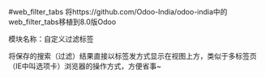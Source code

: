 #web_filter_tabs
将https://github.com/Odoo-India/odoo-india中的web_filter_tabs移植到8.0版Odoo

模块名称：自定义过滤标签

将保存的搜索（过滤）结果直接以标签发方式显示在视图上方，类似于多标签页（IE中叫选项卡）浏览器的操作方式，方便省事~



